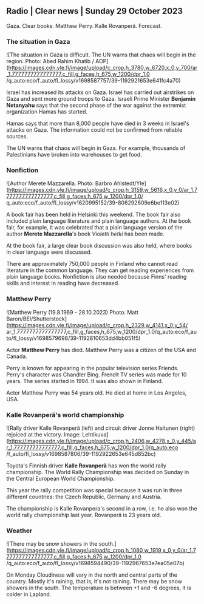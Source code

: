 ## Radio \| Clear news \| Sunday 29 October 2023

Gaza. Clear books. Matthew Perry. Kalle Rovanperä. Forecast.

### The situation in Gaza

![The situation in Gaza is difficult. The UN warns that chaos will begin in the region. Photo: Abed Rahim Khatib / AOP](https://images.cdn.yle.fi/image/upload/c_crop,h_3780,w_6720,x_0,y_700/ar_1.7777777777777777,c_fill,g_faces,h_675,w_1200/dpr_1.0 /q_auto:eco/f_auto/fl_lossy/v1698587757/39-1192921653e641fc4a70)

Israel has increased its attacks on Gaza. Israel has carried out airstrikes on Gaza and sent more ground troops to Gaza. Israeli Prime Minister **Benjamin Netanyahu** says that the second phase of the war against the extremist organization Hamas has started.

Hamas says that more than 8,000 people have died in 3 weeks in Israel's attacks on Gaza. The information could not be confirmed from reliable sources.

The UN warns that chaos will begin in Gaza. For example, thousands of Palestinians have broken into warehouses to get food.

### Nonfiction

![Author Merete Mazzarella. Photo: Barbro Ahlstedt/Yle](https://images.cdn.yle.fi/image/upload/c_crop,h_3159,w_5616,x_0,y_0/ar_1.7777777777777777,c_fill,g_faces,h_675,w_1200/dpr_1.0/ q_auto:eco/f_auto/fl_lossy/v1620995152/39-806292609e6be113e02)

A book fair has been held in Helsinki this weekend. The book fair also included plain language literature and plain language authors. At the book fair, for example, it was celebrated that a plain language version of the author **Merete Mazzarella**'s book *Violetti hetki* has been made.

At the book fair, a large clear book discussion was also held, where books in clear language were discussed.

There are approximately 750,000 people in Finland who cannot read literature in the common language. They can get reading experiences from plain language books. Nonfiction is also needed because Finns' reading skills and interest in reading have decreased.

### Matthew Perry

![Matthew Perry (19.8.1969 - 28.10.2023) Photo: Matt Baron/BEI/Shutterstock](https://images.cdn.yle.fi/image/upload/c_crop,h_2329,w_4141,x_0,y_54/ ar_1.7777777777777777,c_fill,g_faces,h_675,w_1200/dpr_1.0/q_auto:eco/f_auto/fl_lossy/v1698579698/39-1192810653dd4bb051f5)

Actor **Matthew Perry** has died. Matthew Perry was a citizen of the USA and Canada.

Perry is known for appearing in the popular television series Friends. Perry's character was Chandler Bing. Frendit TV series was made for 10 years. The series started in 1994. It was also shown in Finland.

Actor Matthew Perry was 54 years old. He died at home in Los Angeles, USA.

### Kalle Rovanperä's world championship

![Rally driver Kalle Rovanperä (left) and circuit driver Jonne Haltunen (right) rejoiced at the victory. Image: Lehtikuva](https://images.cdn.yle.fi/image/upload/c_crop,h_2406,w_4278,x_0,y_445/ar_1.777777777777777,c_fill,g_faces,h_675,w_1200/dpr_1.0/q_auto:eco /f_auto/fl_lossy/v1698587806/39-1192922653e645d852bc)

Toyota's Finnish driver **Kalle Rovanperä** has won the world rally championship. The World Rally Championship was decided on Sunday in the Central European World Championship.

This year the rally competition was special because it was run in three different countries: the Czech Republic, Germany and Austria.

The championship is Kalle Rovanpera's second in a row, i.e. he also won the world rally championship last year. Rovanperä is 23 years old.

### Weather

![There may be snow showers in the south.](https://images.cdn.yle.fi/image/upload/c_crop,h_1080,w_1919,x_0,y_0/ar_1.7777777777777777,c_fill,g_faces,h_675,w_1200/dpr_1.0 /q_auto:eco/f_auto/fl_lossy/v1698594490/39-1192967653e7ea05e07b)

On Monday Cloudiness will vary in the north and central parts of the country. Mostly it's raining, that is, it's not raining. There may be snow showers in the south. The temperature is between +1 and -6 degrees, it is colder in Lapland.
